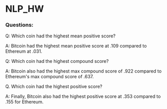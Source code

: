 # NLP_HW

### Questions: 

Q: Which coin had the highest mean positive score?

A: Bitcoin had the  highest mean positive score at .109 compared to Ethereum at .031.

Q: Which coin had the highest compound score?

A: Bitcoin also had the highest max compound score of .922 compared to Ethereum's max compound score of .637.

Q. Which coin had the highest positive score?

A: Finally, Bitcoin also had the highest positive score at .353 compared to .155 for Ethereum.